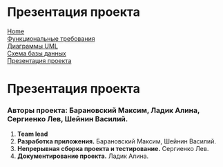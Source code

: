 # Презентация проекта

[Home](../index.md)    
[Функциональные требования](functionalRequirements.md)  
[Диаграммы UML](diagramUML.md)  
[Схема базы данных](databaseSchema.md)  
[Презентация проекта](projectPresentation.md) 

# Презентация проекта

### Авторы проекта: **Барановский Максим, Ладик Алина, Сергиенко Лев, Шейнин Василий.**

1. **Team lead** 
2. **Разработка приложения.** Барановский Максим, Шейнин Василий.
3. **Непрерывная сборка проекта и тестирование.** Сергиенко Лев.
4. **Документирование проекта.** Ладик Алина.
